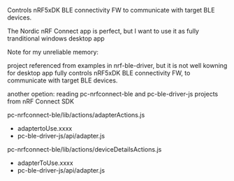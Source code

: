 Controls nRF5xDK BLE connectivity FW to communicate with target BLE devices.

The Nordic nRF Connect app is perfect, but I want to use it as fully tranditional windows desktop app

Note for my unreliable memory:

project referenced from examples in nrf-ble-driver, but it is not well kowning for desktop app fully controls nRF5xDK BLE connectivity FW, to communicate with target BLE devices.

another opetion: reading pc-nrfconnect-ble and pc-ble-driver-js projects from nRF Connect SDK

pc-nrfconnect-ble/lib/actions/adapterActions.js
  - adaptertoUse.xxxx
  - pc-ble-driver-js/api/adapter.js

pc-nrfconnect-ble/lib/actions/deviceDetailsActions.js
  - adapterToUse.xxxx
  - pc-ble-driver-js/api/adapter.js

